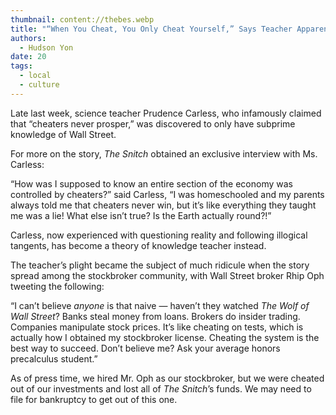 ```yaml
---
thumbnail: content://thebes.webp
title: "“When You Cheat, You Only Cheat Yourself,” Says Teacher Apparently Unaware Of Wall Street"
authors:
  - Hudson Yon
date: 20
tags:
  - local
  - culture
---
```


Late last week, science teacher Prudence Carless, who infamously claimed that “cheaters never prosper,” was discovered to only have subprime knowledge of Wall Street. 

For more on the story, *The Snitch* obtained an exclusive interview with Ms. Carless:

“How was I supposed to know an entire section of the economy was controlled by cheaters?” said Carless, “I was homeschooled and my parents always told me that cheaters never win, but it’s like everything they taught me was a lie! What else isn’t true? Is the Earth actually round?!” 

Carless, now experienced with questioning reality and following illogical tangents, has become a theory of knowledge teacher instead.

The teacher’s plight became the subject of much ridicule when the story spread among the stockbroker community, with Wall Street broker Rhip Oph tweeting the following:

“I can’t believe *anyone* is that naive — haven’t they watched *The Wolf of Wall Street*? Banks steal money from loans. Brokers do insider trading. Companies manipulate stock prices. It’s like cheating on tests, which is actually how I obtained my stockbroker license. Cheating the system is the best way to succeed. Don’t believe me? Ask your average honors precalculus student.” 

As of press time, we hired Mr. Oph as our stockbroker, but we were cheated out of our investments and lost all of *The Snitch*’s funds. We may need to file for bankruptcy to get out of this one.
